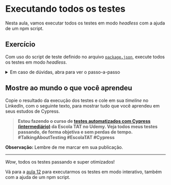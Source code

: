 # Executando todos os testes

Nesta aula, vamos executar todos os testes em modo _headless_ com a ajuda de um npm script.

## Exercício

Com uso do script de teste definido no arquivo [`package.json`](../package.json), execute todos os testes em modo _headless_.

<details><summary>Em caso de dúvidas, abra para ver o passo-a-passo</summary>
</br>

No terminal de linha de comando, na raiz do projeto, execute o comando `npm test` para executar todos os testes em modo _headless_.

Ao final da execução, você deve obter um resultado como o demonstrado abaixo.

```
(Run Finished)


       Spec                                              Tests  Passing  Failing  Pending  Skipped
  ┌────────────────────────────────────────────────────────────────────────────────────────────────┐
  │ ✔  api/createIssue.cy.js                    00:01        1        1        -        -        - │
  ├────────────────────────────────────────────────────────────────────────────────────────────────┤
  │ ✔  api/createProject.cy.js                  00:01        1        1        -        -        - │
  ├────────────────────────────────────────────────────────────────────────────────────────────────┤
  │ ✔  cli/gitClone.cy.js                       00:02        1        1        -        -        - │
  ├────────────────────────────────────────────────────────────────────────────────────────────────┤
  │ ✔  gui/createIssue.cy.js                    00:06        1        1        -        -        - │
  ├────────────────────────────────────────────────────────────────────────────────────────────────┤
  │ ✔  gui/createProject.cy.js                  00:06        1        1        -        -        - │
  ├────────────────────────────────────────────────────────────────────────────────────────────────┤
  │ ✔  gui/login.cy.js                          00:01        1        1        -        -        - │
  ├────────────────────────────────────────────────────────────────────────────────────────────────┤
  │ ✔  gui/logout.cy.js                         00:01        1        1        -        -        - │
  ├────────────────────────────────────────────────────────────────────────────────────────────────┤
  │ ✔  gui/setLabelOnIssue.cy.js                00:06        1        1        -        -        - │
  ├────────────────────────────────────────────────────────────────────────────────────────────────┤
  │ ✔  gui/setMilestoneOnIssue.cy.js            00:03        1        1        -        -        - │
  └────────────────────────────────────────────────────────────────────────────────────────────────┘
    ✔  All specs passed!                        00:32        9        9        -        -        -

```

</details>

## Mostre ao mundo o que você aprendeu

Copie o resultado da execução dos testes e cole em sua _timeline_ no LinkedIn, com o seguinte texto, para mostrar tudo que você aprendeu em seus estudos de Cypress.

> **Estou fazendo o curso de [testes automatizados com Cypress (intermediário)](https://www.udemy.com/course/testes-automatizados-com-cypress-intermediario/?referralCode=F14505FB0076672E51A2) da Escola TAT no Udemy. Veja todos meus testes passando, de forma objetiva e sem perdas de tempo. #TalkingAboutTesting #EscolaTAT #Cypress**

**Observação:** Lembre de me marcar em sua publicação.

---

_Wow_, todos os testes passando e super otimizados!

Vá para a [aula 12](./12.md) para executarmos os testes em modo interativo, também com a ajuda de um npm script.
